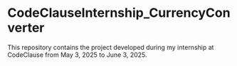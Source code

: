 # CodeClauseInternship_CurrencyConverter
This repository contains the project developed during my internship at CodeClause from May 3, 2025 to June 3, 2025.
